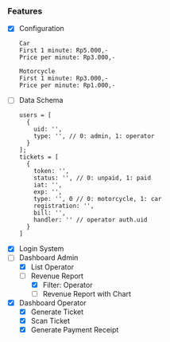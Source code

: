 ### Features

- [x] Configuration
  ```
  Car
  First 1 minute: Rp5.000,-
  Price per minute: Rp3.000,-

  Motorcycle
  First 1 minute: Rp3.000,-
  Price per minute: Rp1.000,-
  ```
- [ ] Data Schema
  ```
  users = [
    {
      uid: '',
      type: '', // 0: admin, 1: operator
    }
  ];
  tickets = [
    { 
      token: '',
      status: '', // 0: unpaid, 1: paid
      iat: '',
      exp: '',
      type: '', 0 // 0: motorcycle, 1: car
      registration: '',
      bill: '',
      handler: '' // operator auth.uid
    }
  ]
  ```
- [x] Login System
- [ ] Dashboard Admin
  - [x] List Operator
  - [ ] Revenue Report
    - [x] Filter: Operator
    - [ ] Revenue Report with Chart
- [x] Dashboard Operator
  - [x] Generate Ticket
  - [x] Scan Ticket
  - [x] Generate Payment Receipt